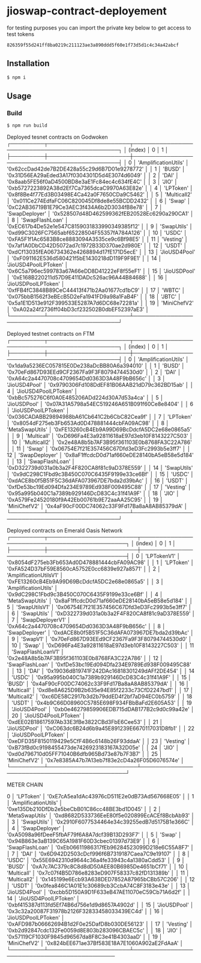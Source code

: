 # jioswap-contract-deployement


for testing purposes you can import the private key below to get access to test tokens


```
826359f55d241ff8ba0219c211123ae3a890ddd5f60e1f73d5d1c4c34a42abcf
```

## Installation

```bash
$ npm i
```

## Usage

### Build

```bash
$ npm run build
```

 Deployed tesnet contracts on Godwoken
┌─────────┬──────────────────────┬──────────────────────────────────────────────┐
│ (index) │          0           │                      1                       │
├─────────┼──────────────────────┼──────────────────────────────────────────────┤
│    0    │ 'AmplificationUtils' │ '0x62ccDad42de7B2DE428a55c29d6B7D01e9278772' │
│    1    │        'BUSD'        │ '0x31D56EA29aEded3A17f0304301D5d4E3074d6049' │
│    2    │        'DAI'         │ '0x8aab5FE56f0aD4500BD8e3aE1Fc84ec4c634fE4C' │
│    3    │        'JIO'         │ '0xb5727223892A38d2Ef7Ca7365dcaC9970A63E82e' │
│    4    │      'LPToken'       │ '0x8f8Be4f77Ed3B03498E4Ca42a0F7650CDa9C5462' │
│    5    │     'Multicall2'     │ '0x011Ce274EdfaFC06C820045Df8de8e55BCDD2432' │
│    6    │        'Swap'        │ '0xC2AB36719B1E79Ce3AEC3f434A6b2D3034fB8e78' │
│    7    │    'SwapDeployer'    │ '0x528507d48D462599362fEB20528Ec6290a290CA1' │
│    8    │   'SwapFlashLoan'    │ '0xEC617b4De52e1e547C8159031833990349385f12' │
│    9    │     'SwapUtils'      │ '0xd99C3026FC7565abf65228504F55357fA784A126' │
│   10    │        'USDC'        │ '0xFA5F1f1Ac6583B8ce8883094A3535ce9c6Bf98E5' │
│   11    │      'Vesting'       │ '0x7af1A0DbCD42D5072ad7c1972B33D370ae2d980E' │
│   12    │        'USDT'        │ '0xdCf13035fEA06734362e4268894d17fE171D5ecE' │
│   13    │    'JioUSD4Pool'     │ '0xF091162E536d580421f5bE1430218dD119F9F9E1' │
│   14    │ 'JioUSD4PoolLPToken' │ '0x6C5a796ec599783a67A66eDD8D41222eF8f55eF1' │
│   15    │     'JioUSDPool'     │ '0xE168B220211d57D9E411DADc526ac96A44B84688' │
│   16    │ 'JioUSDPoolLPToken'  │ '0xfFB4fC3848B89CeC44413f471b2Aa01677cd1bC9' │
│   17    │        'WBTC'        │ '0x075bbB1562f3eBEcB5D2eFa1941FD9a98a1FaB4F' │
│   18    │        'JBTC'        │ '0x5a1E1D513e912F399533E5287A7d6DC68e72281a' │
│   19    │     'MiniChefV2'     │ '0xA02a24f2736ff04bD3cf232502B0dbEF52397aE3' │
└─────────┴──────────────────────┴──────────────────────────────────────────────┘



Deployed testnet contracts on FTM
┌─────────┬──────────────────────┬──────────────────────────────────────────────┐
│ (index) │          0           │                      1                       │
├─────────┼──────────────────────┼──────────────────────────────────────────────┤
│    0    │ 'AmplificationUtils' │ '0x1da9a5236EC057815E0De238aDcBB80A6a394010' │
│    1    │        'BUSD'        │ '0x70eFd867D93EEd9CF2367Fa9F3F80794744530d0' │
│    2    │        'DAI'         │ '0xA64c2a4470708c4709654Dd0363D3A48F9bB656c' │
│    3    │    'JioUSD4Pool'     │ '0x9790306Fd108DdEF81B06AAB21dD79c362BD15ab' │
│    4    │ 'JioUSD4PoolLPToken' │ '0xbBc575276C6f0A0E485206ADd224d30A7d53a4ca' │
│    5    │     'JioUSDPool'     │ '0x07A31A5798a54EC519246A651B091f60Ce8e8404' │
│    6    │ 'JioUSDPoolLPToken'  │ '0x036CADABB29894988bA61Cb641C2b6CbC82Cea9f' │
│    7    │      'LPToken'       │ '0x8054dF275eb3Fb653Ad0D478881444cbFA09AC98' │
│    8    │   'MetaSwapUtils'    │ '0xFE13260cB4Eb9A99D69BcDdcfA5DC2e68e0865a5' │
│    9    │     'Multicall'      │ '0xD696Fa4E3a92811618aE97d3eb10F8143227C503' │
│   10    │     'Multicall2'     │ '0x2e48A8b5b7AF3B95f361103E0b8768FA3C22A786' │
│   11    │        'Swap'        │ '0x06754E7f21E357456C67Dfd3eD3Fc2993b5e3ff7' │
│   12    │    'SwapDeployer'    │ '0x8aF1ffcdcD0d71af660eDE28140bA5eB58e5d184' │
│   13    │   'SwapFlashLoan'    │ '0xD322739d031a0b3a2F4F820CA8f81c9aD378E559' │
│   14    │     'SwapUtils'      │ '0x9dC298C1Fbd9c3B450C070C6435F9199e33ce6Bf' │
│   15    │        'USDC'        │ '0xdACE8b0f5B51F5C36dAFA073967DE7bda2d39bAc' │
│   16    │        'USDT'        │ '0xfDe53bc19Ed094Dfa234E9789Ed938F009495C88' │
│   17    │      'Vesting'       │ '0x95a995b040C1a7389b929146DcD83C4c31f41A9F' │
│   18    │        'JIO'         │ '0xA579Fe24520180f9A42Eb00761b9E72aaAA25C95' │
│   19    │     'MiniChefV2'     │ '0x4aF90cF00DC74062c33F9Fd17Ba8aA8AB85379dA' │
└─────────┴──────────────────────┴──────────────────────────────────────────────┘

 Deployed contracts on Emerald Oasis Network
┌─────────┬────────────────────────┬──────────────────────────────────────────────┐
│ (index) │           0            │                      1                       │
├─────────┼────────────────────────┼──────────────────────────────────────────────┤
│    0    │      'LPTokenV1'       │ '0x8054dF275eb3Fb653Ad0D478881444cbFA09AC98' │
│    1    │       'LPToken'        │ '0xFA524D37bF59E8560cA5752E0cc6839e927a8571' │
│    2    │ 'AmplificationUtilsV1' │ '0xFE13260cB4Eb9A99D69BcDdcfA5DC2e68e0865a5' │
│    3    │  'AmplificationUtils'  │ '0x9dC298C1Fbd9c3B450C070C6435F9199e33ce6Bf' │
│    4    │    'MetaSwapUtils'     │ '0x8aF1ffcdcD0d71af660eDE28140bA5eB58e5d184' │
│    5    │     'SwapUtilsV1'      │ '0x06754E7f21E357456C67Dfd3eD3Fc2993b5e3ff7' │
│    6    │      'SwapUtils'       │ '0xD322739d031a0b3a2F4F820CA8f81c9aD378E559' │
│    7    │    'SwapDeployerV1'    │ '0xA64c2a4470708c4709654Dd0363D3A48F9bB656c' │
│    8    │     'SwapDeployer'     │ '0xdACE8b0f5B51F5C36dAFA073967DE7bda2d39bAc' │
│    9    │        'SwapV1'        │ '0x70eFd867D93EEd9CF2367Fa9F3F80794744530d0' │
│   10    │         'Swap'         │ '0xD696Fa4E3a92811618aE97d3eb10F8143227C503' │
│   11    │   'SwapFlashLoanV1'    │ '0x2e48A8b5b7AF3B95f361103E0b8768FA3C22A786' │
│   12    │    'SwapFlashLoan'     │ '0xfDe53bc19Ed094Dfa234E9789Ed938F009495C88' │
│   13    │         'DAI'          │ '0x19036dB19741F242DAc16818301249dAFf2DE454' │
│   14    │         'USDC'         │ '0x95a995b040C1a7389b929146DcD83C4c31f41A9F' │
│   15    │         'BUSD'         │ '0x4aF90cF00DC74062c33F9Fd17Ba8aA8AB85379dA' │
│   16    │      'Multicall'       │ '0xd8e8A625D9B2b635e94E85f2233c73CfD2247bd1' │
│   17    │      'Multicall2'      │ '0xc6DE58C2917b3d2b79ddED4f2bf7aD94EC0b5759' │
│   18    │         'USDT'         │ '0x4b9C66D08960C5785E698F934FBbBaFd2E605A53' │
│   19    │     'JioUSD4Pool'      │ '0xb0e46279859906EDB715dDAB177B2c9d0c99a42e' │
│   20    │  'JioUSD4PoolLPToken'  │ '0xdEE02B18617597Ab33E3fBe3822CBd3FbE6Cee53' │
│   21    │      'JioUSDPool'      │ '0xC063dc6B24d6b9a45E891239E6670117031D8fb1' │
│   22    │  'JioUSDPoolLPToken'   │ '0xeDFD35F8150119429e5CfF4B6c6148b26F93ddaA' │
│   23    │       'Vesting'        │ '0xB73fBd0c9198455473de7426923183167A32D05e' │
│   24    │         'JIO'          │ '0xd0d796710d05FF71040B6dfb965Bd73e87b7F3B7' │
│   25    │      'MiniChefV2'      │ '0x7e8385A47b7A13eb7f83e2cD4a26F05D6076574e' │
└─────────┴────────────────────────┴──────────────────────────────────────────────┘

METER CHAIN

  0    │      'LPToken'       │ '0xE7cA5ea1dAc43976cD511E2e0dB73Ad567668E05' │
│    1    │ 'AmplificationUtils' │ '0xe135Db210DfDb2e5beCbB01C86cc48BE3bd1D045' │
│    2    │   'MetaSwapUtils'    │ '0xd8682D533736EeE80f5e020899EcACEf8BcbAb93' │
│    3    │     'SwapUtils'      │ '0x2910F6077534464e34c39255edB7d5175B1e366C' │
│    4    │    'SwapDeployer'    │ '0xA5098a96fDeeF5fbAF79f6A8A7dcf39B13D293F7' │
│    5    │        'Swap'        │ '0x94B863e3aB139C65A1981F60D3cbec01397d73E9' │
│    6    │   'SwapFlashLoan'    │ '0xEb06611986317fEb96284523099D218e6C55A8F7' │
│    7    │        'DAI'         │ '0x6D942D2503cDcf996f6B7319187Caea7C9e19107' │
│    8    │        'USDC'        │ '0x55E6942310d9644c36a4fe33943c4a1380aCdd53' │
│    9    │        'BUSD'        │ '0xA7c7AC379c8C8d8dD50AEE80B6985De4651bCf71' │
│   10    │     'Multicall'      │ '0x7c07f4B5D786e8283eD907F58337c82fD131389b' │
│   11    │     'Multicall2'     │ '0x145199e6Ecb93A638DED7852A87965bCBb57C206' │
│   12    │        'USDT'        │ '0x0fea846C1A01E1c30689cb3CcbA74C8F3183e43e' │
│   13    │    'JioUSD4Pool'     │ '0xcbb5D150A9D1F633eB47AE11070eC59Cb71A6d2f' │
│   14    │ 'JioUSD4PoolLPToken' │ '0xbf415387d113fd5Ef74B6d756e1d9d8657A4902d' │
│   15    │     'JioUSDPool'     │ '0x3c32a20087F31978b2126F32833458033439EC4d' │
│   16    │ 'JioUSDPoolLPToken'  │ '0xAFD987b06662694B1d2F0e25DafD8b030DE56123' │
│   17    │      'Vesting'       │ '0xb2d92847cdc132Fe0059d8E803b283096CBAEC5c' │
│   18    │        'JIO'         │ '0x57119CF1030F9845d96567da8F8C3e41B4303aaD' │
│   19    │     'MiniChefV2'     │ '0x824bEE671ae37Bf583E18A7E1060A902aE2FdAaA' │
└─────────┴──────────────────────┴─────────────────────────────────────────────
